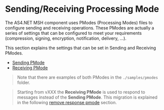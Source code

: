 # Sending/Receiving Processing Mode

The <span>AS4.NET</span> MSH component uses PModes (Processing Modes) files to configure sending and receiving operations.
These PModes are actually a series of settings that can be configured to meet your requirements (compression, signing, encryption, notification, delivery, ...).

This section explains the settings that can be set in Sending and Receiving PModes.

- [Sending PMode](sending-pmode.md)
- [Receiving PMode](receiving-pmode.md)

> Note that there are examples of both PModes in the `./samples/pmodes` folder.

> Starting from vXXX the **Receiving PMode** is used to respond to messages instead of the **Sending PMode**. This migration is explained in the following [remove response pmode](remove-response-pmode.md) section.
